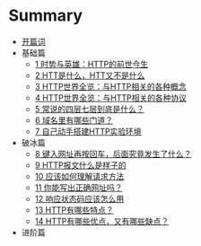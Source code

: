 # Summary

* [开篇词](./chapter0-0-开篇词-to-be-a-http-hero.md)
* 基础篇
  * [1 时势与英雄：HTTP的前世今生](./chapter1-1-时势与英雄：HTTP的前世今生.md)
  * [2 HTT是什么，HTT又不是什么](./chapter1-2-http是什么，http又不是什么.md)
  * [3 HTTP世界全览：与HTTP相关的各种概念](./chapter1-3-HTTP世界全览：与HTTP相关的各种概念.md)
  * [4 HTTP世界全览：与HTTP相关的各种协议](./chapter1-4-HTTP世界全览：与HTTP相关的各种协议.md)
  * [5 常说的四层七层到底是什么？](./chapter1-5-常说的四层七层到底是什么.md)
  * [6 域名里有哪些门道？](./chapter1-6-域名里有哪些门道.md)
  * [7 自己动手搭建HTTP实验环境](./chapter1-7-自己动手搭建HTTP实验环境.md)
* 破冰篇
  * [8 键入网址再按回车，后面究竟发生了什么？](./chapter2-8-键入网址再按回车，后面究竟发生了什么.md)
  * [9 HTTP报文什么是样子的](./chapter2-9-HTTP报文什么是样子的.md)
  * [10 应该如何理解请求方法](./chapter2-10-应该如何理解请求方法.md)
  * [11 你能写出正确网址吗？](./chapter2-11-你能写出正确网址吗.md)
  * [12 响应状态码应该怎么用](./chapter2-12-响应状态码应该怎么用.md)
  * [13 HTTP有哪些特点？](./chapter2-13-HTTP有哪些特点.md)
  * [14 HTTP有哪些优点，又有哪些缺点？](./chapter2-14-HTTP有哪些优点-又有哪些缺点.md)
* 进阶篇

